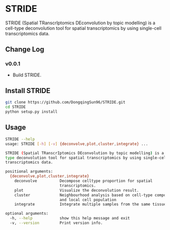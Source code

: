 # STRIDE
STRIDE (Spatial TRanscrIptomics DEconvolution by topic modelling) is a cell-type deconvolution tool for spatial transcriptomics by using single-cell transcriptomics data. 

## Change Log
### v0.0.1
* Build STRIDE.

## Install STRIDE
```bash
git clone https://github.com/DongqingSun96/STRIDE.git
cd STRIDE
python setup.py install
```

## Usage
```bash
STRIDE --help
usage: STRIDE [-h] [-v] {deconvolve,plot,cluster,integrate} ...

STRIDE (Spatial TRanscrIptomics DEconvolution by topic modelling) is a cell-
type deconvolution tool for spatial transcriptomics by using single-cell
transcriptomics data.

positional arguments:
  {deconvolve,plot,cluster,integrate}
    deconvolve          Decompose celltype proportion for spatial
                        transcriptomics.
    plot                Visualize the deconvolution result.
    cluster             Neighbourhood analysis based on cell-type composition
                        and local cell population
    integrate           Integrate multiple samples from the same tissue.

optional arguments:
  -h, --help            show this help message and exit
  -v, --version         Print version info.
```
